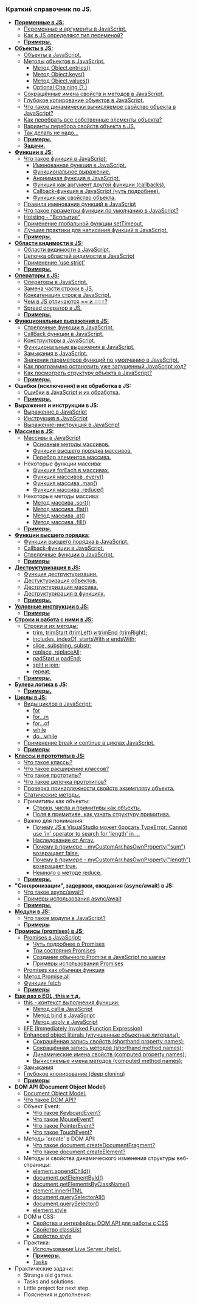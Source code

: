 ### Краткий справочник по JS.

- [**Переменные в JS:**](https://github.com/JcoderPaul/JS_LS_GREEN_BOOK/blob/master/Js_ls_1_var/ReadMe.md)
  - [Переменные и аргументы в JavaScript. ](https://github.com/JcoderPaul/JS_LS_GREEN_BOOK/blob/master/Js_ls_1_var/DOC/VariablesArguments.md)
  - [Как в JS определяют тип переменой?](https://github.com/JcoderPaul/JS_LS_GREEN_BOOK/blob/master/Js_ls_1_var/DOC/JSCheckVariableType.md)
  - [**Примеры.**](https://github.com/JcoderPaul/JS_LS_GREEN_BOOK/tree/master/Js_ls_1_var/Examples)
- [**Объекты в JS:**](https://github.com/JcoderPaul/JS_LS_GREEN_BOOK/tree/master/Js_ls_2_object)
  - [Объекты в JavaScript.](https://github.com/JcoderPaul/JS_LS_GREEN_BOOK/blob/master/Js_ls_2_object/DOC/JavaScriptObjects.md)
  - [Методы объектов в JavaScript.](https://github.com/JcoderPaul/JS_LS_GREEN_BOOK/blob/master/Js_ls_2_object/DOC/JSObjectsWithMethods.md)
    - [Метод Object.entries()](https://github.com/JcoderPaul/JS_LS_GREEN_BOOK/blob/master/Js_ls_2_object/DOC/MethodObjectEntries.md)
    - [Метод Object.keys()](https://github.com/JcoderPaul/JS_LS_GREEN_BOOK/blob/master/Js_ls_2_object/DOC/MethodObjectKeys.md)
    - [Метод Object.values()](https://github.com/JcoderPaul/JS_LS_GREEN_BOOK/blob/master/Js_ls_2_object/DOC/MethodObjectValues.md)
    - [Optional Chaining (?.)](https://github.com/JcoderPaul/JS_LS_GREEN_BOOK/blob/master/Js_ls_2_object/DOC/OptionalChainingOperator.md)
  - [Сокращённые имена свойств и методов в JavaScript.](https://github.com/JcoderPaul/JS_LS_GREEN_BOOK/blob/master/Js_ls_2_object/DOC/ShortPropertyAndMethodNamesOnJS.md)
  - [Глубокое копирование объектов в JavaScript.](https://github.com/JcoderPaul/JS_LS_GREEN_BOOK/blob/master/Js_ls_2_object/DOC/DeepCloneObjectsOnJS.md)
  - [Что такое динамически вычисляемое свойство объекта в JavaScript?](https://github.com/JcoderPaul/JS_LS_GREEN_BOOK/blob/master/Js_ls_2_object/DOC/DynamicallyPropertyOfObject.md)
  - [Как перебрать все собственные элементы объекта?](https://github.com/JcoderPaul/JS_LS_GREEN_BOOK/blob/master/Js_ls_2_object/DOC/CheckObjectOwnElementsExample.md)
  - [Варианты перебора свойств объекта в JS.](https://github.com/JcoderPaul/JS_LS_GREEN_BOOK/blob/master/Js_ls_2_object/DOC/JSObjectIterate.md)
  - [Так делать не надо...](https://github.com/JcoderPaul/JS_LS_GREEN_BOOK/blob/master/Js_ls_2_object/DOC/DoNotDoThisObjectPrototypeModification.md)
  - [**Примеры.**](https://github.com/JcoderPaul/JS_LS_GREEN_BOOK/tree/master/Js_ls_2_object/Examples)
  - [**Задачи.**](https://github.com/JcoderPaul/JS_LS_GREEN_BOOK/tree/master/Js_ls_2_object/Tasks)
- [**Функции в JS:**](https://github.com/JcoderPaul/JS_LS_GREEN_BOOK/tree/master/Js_ls_3_functions)
  - [Что такое функция в JavaScript:](https://github.com/JcoderPaul/JS_LS_GREEN_BOOK/blob/master/Js_ls_3_functions/DOC/0_Function_on_JS.md)
    - [Именованная функция в JavaScript.](https://github.com/JcoderPaul/JS_LS_GREEN_BOOK/blob/master/Js_ls_3_functions/DOC/1_Named_function_%20JavaScript.md)
    - [Функциональное выражение.](https://github.com/JcoderPaul/JS_LS_GREEN_BOOK/blob/master/Js_ls_3_functions/DOC/2_Assigned_to_variable_JavaScript.md)
    - [Анонимная функция в JavaScript.](https://github.com/JcoderPaul/JS_LS_GREEN_BOOK/blob/master/Js_ls_3_functions/DOC/3_Anonymous_function_JavaScript.md)
    - [Функция как аргумент другой функции (callbacks).](https://github.com/JcoderPaul/JS_LS_GREEN_BOOK/blob/master/Js_ls_3_functions/DOC/4_Function_argument_another_function_%D0%A1allBack_JavaScript.md)
    - [Callback-функция в JavaScript (чуть подробнее).](https://github.com/JcoderPaul/JS_LS_GREEN_BOOK/blob/master/Js_ls_3_functions/DOC/4_1_CallBackFunctionOnJS.md)
    - [Функция как свойство объекта.](https://github.com/JcoderPaul/JS_LS_GREEN_BOOK/blob/master/Js_ls_3_functions/DOC/5_Function_as_property_value_JavaScript.md)
  - [Правила именования функций в JavaScript](https://github.com/JcoderPaul/JS_LS_GREEN_BOOK/blob/master/Js_ls_3_functions/DOC/NamingFunctionRules.md)
  - [Что такое параметры функции по умолчанию в JavaScript?](https://github.com/JcoderPaul/JS_LS_GREEN_BOOK/blob/master/Js_ls_3_functions/DOC/DefaultFunctionParametersOnJS.md)
  - [Hoisting - "Всплытие"](https://github.com/JcoderPaul/JS_LS_GREEN_BOOK/blob/master/Js_ls_3_functions/DOC/JavaScriptHoisting.md)
  - [Применение глобальной функции setTimeout.](https://github.com/JcoderPaul/JS_LS_GREEN_BOOK/blob/master/Js_ls_3_functions/DOC/Global_function_setTimeout.md)
  - [Лучшие практики для написания функций в JavaScript.](https://github.com/JcoderPaul/JS_LS_GREEN_BOOK/blob/master/Js_ls_3_functions/DOC/BestPracticeForJavaScriptFunction.md)
  - [**Примеры.**](https://github.com/JcoderPaul/JS_LS_GREEN_BOOK/tree/master/Js_ls_3_functions/Examples)
- [**Области видимости в JS:**](https://github.com/JcoderPaul/JS_LS_GREEN_BOOK/tree/master/Js_ls_4_visibility_scopes)
  - [Области видимости в JavaScript.](https://github.com/JcoderPaul/JS_LS_GREEN_BOOK/blob/master/Js_ls_4_visibility_scopes/DOC/ScopesVisibilityOnJavaScript.md)
  - [Цепочка областей видимости в JavaScript](https://github.com/JcoderPaul/JS_LS_GREEN_BOOK/blob/master/Js_ls_4_visibility_scopes/DOC/ScopeChainInJavaScript.md)
  - [Применение 'use strict'](https://github.com/JcoderPaul/JS_LS_GREEN_BOOK/blob/master/Js_ls_4_visibility_scopes/DOC/UseStrict.md)
  - [**Примеры.**](https://github.com/JcoderPaul/JS_LS_GREEN_BOOK/tree/master/Js_ls_4_visibility_scopes/Examples) 
- [**Операторы в JS:**](https://github.com/JcoderPaul/JS_LS_GREEN_BOOK/blob/master/Js_ls_5_operators/ReadMe.md)
  - [Операторы в JavaScript.](https://github.com/JcoderPaul/JS_LS_GREEN_BOOK/blob/master/Js_ls_5_operators/DOC/JavaScriptOperators.md)
  - [Замена части строки в JS.](https://github.com/JcoderPaul/JS_LS_GREEN_BOOK/blob/master/Js_ls_5_operators/DOC/JavaScriptStringReplace.md)
  - [Конкатенация строк в JavaScript.](https://github.com/JcoderPaul/JS_LS_GREEN_BOOK/blob/master/Js_ls_5_operators/DOC/StringConcat.md)
  - [Чем в JS отличаются == и ===?](https://github.com/JcoderPaul/JS_LS_GREEN_BOOK/blob/master/Js_ls_5_operators/DOC/%D0%A1omplianceAndStrictComplianceOnJS.md)
  - [Spread оператор в JS.](https://github.com/JcoderPaul/JS_LS_GREEN_BOOK/blob/master/Js_ls_5_operators/DOC/SpreadOperator.md)
  - [**Примеры.**](https://github.com/JcoderPaul/JS_LS_GREEN_BOOK/tree/master/Js_ls_5_operators/Examples)
- [**Функциональные выражения в JS:**](https://github.com/JcoderPaul/JS_LS_GREEN_BOOK/blob/master/Js_ls_6_functional_expressions/ReadMe.md)
  - [Стрелочные функции в JavaScript.](https://github.com/JcoderPaul/JS_LS_GREEN_BOOK/blob/master/Js_ls_6_functional_expressions/DOC/ArrowFunctions.md)
  - [CallBack функции в JavaScript.](https://github.com/JcoderPaul/JS_LS_GREEN_BOOK/blob/master/Js_ls_6_functional_expressions/DOC/CallBackFunctionInJavaScript.md)
  - [Конструкторы а JavaScript.](https://github.com/JcoderPaul/JS_LS_GREEN_BOOK/blob/master/Js_ls_6_functional_expressions/DOC/ConstructorInJavaScript.md)
  - [Функциональные выражения в JavaScript.](https://github.com/JcoderPaul/JS_LS_GREEN_BOOK/blob/master/Js_ls_6_functional_expressions/DOC/FunctionalExpressions.md)
  - [Замыкания в JavaScript.](https://github.com/JcoderPaul/JS_LS_GREEN_BOOK/blob/master/Js_ls_6_functional_expressions/DOC/%D0%A1losuresOnJavaScript.md)
  - [Значения параметров функций по умолчанию в JavaScript.](https://github.com/JcoderPaul/JS_LS_GREEN_BOOK/blob/master/Js_ls_6_functional_expressions/DOC/DefaultFunctionParameterValues.md)
  - [Как программно остановить уже запущенный JavaScript код?](https://github.com/JcoderPaul/JS_LS_GREEN_BOOK/blob/master/Js_ls_6_functional_expressions/DOC/StopJavaScriptCode.md)
  - [Как посмотреть структуру объекта в JavaScript?](https://github.com/JcoderPaul/JS_LS_GREEN_BOOK/blob/master/Js_ls_6_functional_expressions/DOC/ViewStructureJavaScriptObject.md)
  - [**Примеры.**](https://github.com/JcoderPaul/JS_LS_GREEN_BOOK/tree/master/Js_ls_6_functional_expressions/Examples) 
- **Ошибки (исключения) и их обработка в JS:**
  - [Ошибки в JavaScript и их обработка.](https://github.com/JcoderPaul/JS_LS_GREEN_BOOK/blob/master/Js_ls_7_errors/DOC/ErrorsInJavaScriptAndHandling.md)
  - [**Примеры.**](https://github.com/JcoderPaul/JS_LS_GREEN_BOOK/tree/master/Js_ls_7_errors/Examples)
- **Выражения и инструкции в JS:**
  - [Выражение в JavaScript](https://github.com/JcoderPaul/JS_LS_GREEN_BOOK/blob/master/Js_ls_8_expressions_and_instructions_only_doc/DOC/JavaScriptExpression.md)
  - [Инструкция в JavaScript](https://github.com/JcoderPaul/JS_LS_GREEN_BOOK/blob/master/Js_ls_8_expressions_and_instructions_only_doc/DOC/JavaScriptInstructions.md)
  - [Выражение-инструкция в JavaScript](https://github.com/JcoderPaul/JS_LS_GREEN_BOOK/blob/master/Js_ls_8_expressions_and_instructions_only_doc/DOC/JavaScriptExpressionStatement.md)
- [**Массивы в JS:**](https://github.com/JcoderPaul/JS_LS_GREEN_BOOK/blob/master/Js_ls_9_arrays/ReadMe.md)
  - [Массивы в JavaScript](https://github.com/JcoderPaul/JS_LS_GREEN_BOOK/blob/master/Js_ls_9_arrays/DOC/ArrayOnJavaScript.md)
    - [Основные методы массивов.](https://github.com/JcoderPaul/JS_LS_GREEN_BOOK/blob/master/Js_ls_9_arrays/DOC/ArrayBasicMethodsOnJS.md)
    - [Функции высшего порядка массивов.](https://github.com/JcoderPaul/JS_LS_GREEN_BOOK/blob/master/Js_ls_9_arrays/DOC/ArrayHigherOrderFunctionsPrototype.md)
    - [Перебор элементов массива.](https://github.com/JcoderPaul/JS_LS_GREEN_BOOK/blob/master/Js_ls_9_arrays/DOC/IterateArrayElements.md)
  - Некоторые функции массива: 
    - [Функция forEach в массивах.](https://github.com/JcoderPaul/JS_LS_GREEN_BOOK/blob/master/Js_ls_9_arrays/DOC/ArrayForEach.md)
    - [Функция массивов .every()](https://github.com/JcoderPaul/JS_LS_GREEN_BOOK/blob/master/Js_ls_9_arrays/DOC/JavaScriptArrayFunctionEvery.md)
    - [Функция массива .map()](https://github.com/JcoderPaul/JS_LS_GREEN_BOOK/blob/master/Js_ls_9_arrays/DOC/JavaScriptMapArray.md)
    - [Функция массива .reduce()](https://github.com/JcoderPaul/JS_LS_GREEN_BOOK/blob/master/Js_ls_9_arrays/DOC/ReduceFunctionOnJS.md)
  - Некоторые методы массива:
    - [Метод массива .sort()](https://github.com/JcoderPaul/JS_LS_GREEN_BOOK/blob/master/Js_ls_9_arrays/DOC/ArraySortFunctionOnJS.md)
    - [Метод массива .flat()](https://github.com/JcoderPaul/JS_LS_GREEN_BOOK/blob/master/Js_ls_9_arrays/DOC/FlatArraysMethodOnJS.md)
    - [Метод массива .at()](https://github.com/JcoderPaul/JS_LS_GREEN_BOOK/blob/master/Js_ls_9_arrays/DOC/JSArraysFunctionAt.md)
    - [Метод массива .fill()](https://github.com/JcoderPaul/JS_LS_GREEN_BOOK/blob/master/Js_ls_9_arrays/DOC/JavaScriptArrayFillMethod.md)
  - [**Примеры.**](https://github.com/JcoderPaul/JS_LS_GREEN_BOOK/tree/master/Js_ls_9_arrays/Examples)
- [**Функции высшего порядка:**](https://github.com/JcoderPaul/JS_LS_GREEN_BOOK/blob/master/Js_ls_10_higher_order_functions/ReadMe.md)
  - [Функции высшего порядка в JavaScript.](https://github.com/JcoderPaul/JS_LS_GREEN_BOOK/blob/master/Js_ls_10_higher_order_functions/DOC/HigherOrderFunction.md)
  - [Callback-функции в JavaScript.](https://github.com/JcoderPaul/JS_LS_GREEN_BOOK/blob/master/Js_ls_10_higher_order_functions/DOC/CallbackFunction.md)
  - [Стрелочные функции в JavaScript.](https://github.com/JcoderPaul/JS_LS_GREEN_BOOK/blob/master/Js_ls_10_higher_order_functions/DOC/ArrowFunction.md)
  - [**Примеры**](https://github.com/JcoderPaul/JS_LS_GREEN_BOOK/tree/master/Js_ls_10_higher_order_functions/Examples)
- [**Деструктуризация в JS:**](https://github.com/JcoderPaul/JS_LS_GREEN_BOOK/blob/master/Js_ls_11_destructuring/ReadMe.md)
  - [Функция деструктуризации.](https://github.com/JcoderPaul/JS_LS_GREEN_BOOK/blob/master/Js_ls_11_destructuring/DOC/JavaScriptDestructuringFun.md)
  - [Дестуктуризация объектов.](https://github.com/JcoderPaul/JS_LS_GREEN_BOOK/blob/master/Js_ls_11_destructuring/DOC/DestructuringObjectOnJavaScript.md)
  - [Деструктуризация массива.](https://github.com/JcoderPaul/JS_LS_GREEN_BOOK/blob/master/Js_ls_11_destructuring/DOC/ArrayDestructuringOnJS.md)
  - [Деструктуризация в функциях.](https://github.com/JcoderPaul/JS_LS_GREEN_BOOK/blob/master/Js_ls_11_destructuring/DOC/DestructuringInFunction.md)
  - [**Примеры.**](https://github.com/JcoderPaul/JS_LS_GREEN_BOOK/tree/master/Js_ls_11_destructuring/Examples) 
- [**Условные инструкции в JS:**](https://github.com/JcoderPaul/JS_LS_GREEN_BOOK/blob/master/Js_ls_12_conditional_instructions/DOC/JavaScriptConditionalInstructions.md)
  - [**Примеры**](https://github.com/JcoderPaul/JS_LS_GREEN_BOOK/tree/master/Js_ls_12_conditional_instructions/Examples)
- [**Строки и работа с ними в JS:** ](https://github.com/JcoderPaul/JS_LS_GREEN_BOOK/blob/master/Js_ls_13_string/ReadMe.md)
  - [Строки и их методы:](https://github.com/JcoderPaul/JS_LS_GREEN_BOOK/blob/master/Js_ls_13_string/DOC/StringOnJavaScript.md)
    - [trim, trimStart (trimLeft) и trimEnd (trimRight);](https://github.com/JcoderPaul/JS_LS_GREEN_BOOK/blob/master/Js_ls_13_string/DOC/TrimMethodsFamily.md)
    - [includes, indexOf, startsWith и endsWith;](https://github.com/JcoderPaul/JS_LS_GREEN_BOOK/blob/master/Js_ls_13_string/DOC/IncludesMethodsFamily.md)
    - [slice, substring, substr;](https://github.com/JcoderPaul/JS_LS_GREEN_BOOK/blob/master/Js_ls_13_string/DOC/SliceMethodsFamily.md)
    - [replace, replaceAll;](https://github.com/JcoderPaul/JS_LS_GREEN_BOOK/blob/master/Js_ls_13_string/DOC/ReplaceMethodsFamily.md)
    - [padStart и padEnd;](https://github.com/JcoderPaul/JS_LS_GREEN_BOOK/blob/master/Js_ls_13_string/DOC/PadMethodsFamily.md)
    - [split и join;](https://github.com/JcoderPaul/JS_LS_GREEN_BOOK/blob/master/Js_ls_13_string/DOC/SplitAndJoin.md)
    - [repeat;](https://github.com/JcoderPaul/JS_LS_GREEN_BOOK/blob/master/Js_ls_13_string/DOC/RepeatMethod.md)
  - [**Примеры.** ](https://github.com/JcoderPaul/JS_LS_GREEN_BOOK/tree/master/Js_ls_13_string/Example)
- [**Булева логика в JS:**](https://github.com/JcoderPaul/JS_LS_GREEN_BOOK/blob/master/Js_ls_14_boolean_logic/DOC/JavaScriptBooleanLogic.md)
  - [**Примеры.** ](https://github.com/JcoderPaul/JS_LS_GREEN_BOOK/tree/master/Js_ls_14_boolean_logic/Examples)
- [**Циклы в JS:**](https://github.com/JcoderPaul/JS_LS_GREEN_BOOK/blob/master/Js_ls_15_cycles/ReadMe.md)
  - [Виды циклов в JavaScript:](https://github.com/JcoderPaul/JS_LS_GREEN_BOOK/blob/master/Js_ls_15_cycles/DOC/JavaScriptCycles.md)
    - [for](https://github.com/JcoderPaul/JS_LS_GREEN_BOOK/blob/master/Js_ls_15_cycles/DOC/Js_For_Cycle.md)
    - [for...in](https://github.com/JcoderPaul/JS_LS_GREEN_BOOK/blob/master/Js_ls_15_cycles/DOC/Js_For_In_Cycle.md)
    - [for...of](https://github.com/JcoderPaul/JS_LS_GREEN_BOOK/blob/master/Js_ls_15_cycles/DOC/Js_For_of_Cycle.md)
    - [while](https://github.com/JcoderPaul/JS_LS_GREEN_BOOK/blob/master/Js_ls_15_cycles/DOC/Js_While_Cycle.md)
    - [do...while](https://github.com/JcoderPaul/JS_LS_GREEN_BOOK/blob/master/Js_ls_15_cycles/DOC/Js_do_While_Cycle.md)
  - [Применение break и continue в циклах JavaScript.](https://github.com/JcoderPaul/JS_LS_GREEN_BOOK/blob/master/Js_ls_15_cycles/DOC/ContinueAndBreakOnCycle.md)
  - [**Примеры** ](https://github.com/JcoderPaul/JS_LS_GREEN_BOOK/tree/master/Js_ls_15_cycles/Examples)
- [**Классы и прототипы в JS:**](https://github.com/JcoderPaul/JS_LS_GREEN_BOOK/blob/master/Js_ls_16_classes_and_prototype/ReadMe.md)
  - [Что такое классы?](https://github.com/JcoderPaul/JS_LS_GREEN_BOOK/blob/master/Js_ls_16_classes_and_prototype/DOC/JavaScriptClasses.md)
  - [Что такое расширение классов?](https://github.com/JcoderPaul/JS_LS_GREEN_BOOK/blob/master/Js_ls_16_classes_and_prototype/DOC/AnotherClassesExtendsOnJavaScript.md)
  - [Что такое прототипы?](https://github.com/JcoderPaul/JS_LS_GREEN_BOOK/blob/master/Js_ls_16_classes_and_prototype/DOC/JavaScriptPrototype.md)
  - [Что такое цепочка прототипов?](https://github.com/JcoderPaul/JS_LS_GREEN_BOOK/blob/master/Js_ls_16_classes_and_prototype/DOC/JavaScriptPrototypeChain.md)
  - [Проверка принадлежности свойств экземпляру объекта.](https://github.com/JcoderPaul/JS_LS_GREEN_BOOK/blob/master/Js_ls_16_classes_and_prototype/DOC/CheckingPropertiesObjectInstance.md)
  - [Статические методы.](https://github.com/JcoderPaul/JS_LS_GREEN_BOOK/blob/master/Js_ls_16_classes_and_prototype/DOC/StaticMethodsOnJavaScript.md)
  - Примитивы как объекты:
    - [Строки, числа и примитивы как объекты.](https://github.com/JcoderPaul/JS_LS_GREEN_BOOK/blob/master/Js_ls_16_classes_and_prototype/DOC/PrimitiveTypesAsObjects/PrimitiveTypesAsObjects.md)
    - [Поля в примитиве, как узнать структуру примитива.](https://github.com/JcoderPaul/JS_LS_GREEN_BOOK/blob/master/Js_ls_16_classes_and_prototype/DOC/PrimitiveTypesAsObjects/PrimitivesElements.md)
  - Важно для понимания:
    - [Почему JS в VisualStudio может бросать TypeError: Cannot use 'in' operator to search for 'length' in ...](https://github.com/JcoderPaul/JS_LS_GREEN_BOOK/blob/master/Js_ls_16_classes_and_prototype/DOC/VisualStudioThrowsTypeError.md)
    - [Наследование от Array.](https://github.com/JcoderPaul/JS_LS_GREEN_BOOK/blob/master/Js_ls_16_classes_and_prototype/DOC/ImportantToUnderstand/JavaScriptInheritingFromArray.md)
    - [Почему в примере - myCustomArr.hasOwnProperty("sum") возвращает false.](https://github.com/JcoderPaul/JS_LS_GREEN_BOOK/blob/master/Js_ls_16_classes_and_prototype/DOC/ImportantToUnderstand/OwnPropertyFalse.md)
    - [Почему в примере - myCustomArr.hasOwnProperty("length") возвращает true.](https://github.com/JcoderPaul/JS_LS_GREEN_BOOK/blob/master/Js_ls_16_classes_and_prototype/DOC/ImportantToUnderstand/OwnPropertyTrue.md)
    - [Немного о методе reduce.](https://github.com/JcoderPaul/JS_LS_GREEN_BOOK/blob/master/Js_ls_16_classes_and_prototype/DOC/ImportantToUnderstand/ReduceMethod.md)
  - [**Примеры.**](https://github.com/JcoderPaul/JS_LS_GREEN_BOOK/tree/master/Js_ls_16_classes_and_prototype/Examples)
- **"Синхронизации", задержки, ожидания (async/await) в JS:**
  - [Что такое async/await?](https://github.com/JcoderPaul/JS_LS_GREEN_BOOK/blob/master/Js_ls_17_async_await/DOC/PromisesAsyncAwaitFunction.md)
  - [Примеры использования async/await](https://github.com/JcoderPaul/JS_LS_GREEN_BOOK/blob/master/Js_ls_17_async_await/DOC/JSAsyncAawaitFunctionExample.md)
  - [**Примеры.**](https://github.com/JcoderPaul/JS_LS_GREEN_BOOK/tree/master/Js_ls_17_async_await/Examples)
- [**Модули в JS:**](https://github.com/JcoderPaul/JS_LS_GREEN_BOOK/blob/master/Js_ls_18_modules/ReadMe.md)
  - [Что такое модули в JavaScript?](https://github.com/JcoderPaul/JS_LS_GREEN_BOOK/blob/master/Js_ls_18_modules/DOC/JavaScriptModules.md)
  - [**Примеры**](https://github.com/JcoderPaul/JS_LS_GREEN_BOOK/tree/master/Js_ls_18_modules/Examples)
- [**Промисы (promises) в JS:**](https://github.com/JcoderPaul/JS_LS_GREEN_BOOK/blob/master/Js_ls_19_promises/ReadMe.md)
  - [Promises в JavaScript:](https://github.com/JcoderPaul/JS_LS_GREEN_BOOK/blob/master/Js_ls_19_promises/DOC/JavaScriptPromises.md)
    - [Чуть подробнее о Promises](https://github.com/JcoderPaul/JS_LS_GREEN_BOOK/blob/master/Js_ls_19_promises/DOC/SyntaxJSPromises.md)
    - [Три состояния Promises](https://github.com/JcoderPaul/JS_LS_GREEN_BOOK/blob/master/Js_ls_19_promises/DOC/ThreePromisesStates.md)
    - [Создание обычного Promise в JavaScript по шагам](https://github.com/JcoderPaul/JS_LS_GREEN_BOOK/blob/master/Js_ls_19_promises/DOC/JSPromisStepByStep.md)
    - [Примеры использования Promises](https://github.com/JcoderPaul/JS_LS_GREEN_BOOK/blob/master/Js_ls_19_promises/DOC/SimpleExampleForStudies.md)
  - [Promises как обычная функция](https://github.com/JcoderPaul/JS_LS_GREEN_BOOK/blob/master/Js_ls_19_promises/DOC/JavaScriptOnlyFunPromises.md)
  - [Метод Promise.all](https://github.com/JcoderPaul/JS_LS_GREEN_BOOK/blob/master/Js_ls_19_promises/DOC/PromiseAll.md)
  - [Функция fetch](https://github.com/JcoderPaul/JS_LS_GREEN_BOOK/blob/master/Js_ls_19_promises/DOC/JavaScriptFetchFunction.md)
  - [**Примеры** ](https://github.com/JcoderPaul/JS_LS_GREEN_BOOK/tree/master/Js_ls_19_promises/Examples)
- [**Еще раз о EOL, this и т.д.**](https://github.com/JcoderPaul/JS_LS_GREEN_BOOK/blob/master/Js_ls_20_litle_more_about_this_EOL_etc/ReadMe.md)
  - [this - контекст выполнения функции:](https://github.com/JcoderPaul/JS_LS_GREEN_BOOK/blob/master/Js_ls_20_litle_more_about_this_EOL_etc/DOC/ManipulationOfThis.md)
    - [Метод call в JavaScript](https://github.com/JcoderPaul/JS_LS_GREEN_BOOK/blob/master/Js_ls_20_litle_more_about_this_EOL_etc/DOC/JSCallMethod.md)
    - [Метод bind в JavaScript](https://github.com/JcoderPaul/JS_LS_GREEN_BOOK/blob/master/Js_ls_20_litle_more_about_this_EOL_etc/DOC/JSBindMethod.md)
    - [Метод apply в JavaScript](https://github.com/JcoderPaul/JS_LS_GREEN_BOOK/blob/master/Js_ls_20_litle_more_about_this_EOL_etc/DOC/JSApplyMethod.md)
  - [IIFE (Immediately Invoked Function Expression)](https://github.com/JcoderPaul/JS_LS_GREEN_BOOK/blob/master/Js_ls_20_litle_more_about_this_EOL_etc/DOC/ImmediatelyInvokedFunctionExpression.md)
  - [Enhanced object literals (улучшенные объектные литералы):](https://github.com/JcoderPaul/JS_LS_GREEN_BOOK/blob/master/Js_ls_20_litle_more_about_this_EOL_etc/DOC/EOLonJavaScript.md)
    - [Сокращённая запись свойств (shorthand property names);](https://github.com/JcoderPaul/JS_LS_GREEN_BOOK/blob/master/Js_ls_20_litle_more_about_this_EOL_etc/DOC/EOL/ShorthandPropertyNames.md)
    - [Сокращённая запись методов (shorthand method names);](https://github.com/JcoderPaul/JS_LS_GREEN_BOOK/blob/master/Js_ls_20_litle_more_about_this_EOL_etc/DOC/EOL/ShorthandMethodNames.md)
    - [Динамические имена свойств (computed property names);](https://github.com/JcoderPaul/JS_LS_GREEN_BOOK/blob/master/Js_ls_20_litle_more_about_this_EOL_etc/DOC/EOL/ComputedPropertyNames.md)
    - [Вычисляемые имена методов (computed method names);](https://github.com/JcoderPaul/JS_LS_GREEN_BOOK/blob/master/Js_ls_20_litle_more_about_this_EOL_etc/DOC/EOL/ComputedMethodNames.md)
  - [Замыкания](https://github.com/JcoderPaul/JS_LS_GREEN_BOOK/blob/master/Js_ls_20_litle_more_about_this_EOL_etc/DOC/ClosuresOnJavaScript.md)
  - [Глубокое клонирование (deep cloning)](https://github.com/JcoderPaul/JS_LS_GREEN_BOOK/blob/master/Js_ls_20_litle_more_about_this_EOL_etc/DOC/DeepCloningObjectAgain.md)
  - [**Примеры**](https://github.com/JcoderPaul/JS_LS_GREEN_BOOK/tree/master/Js_ls_20_litle_more_about_this_EOL_etc/Examples)
- **DOM API (Document Object Model)**
  - [Document Object Model.](https://github.com/JcoderPaul/JS_LS_GREEN_BOOK/blob/master/Js_ls_21_DOM_document_object_model/DOC/DocumentObjectModelShort.md)
  - [Что такое DOM API?](https://github.com/JcoderPaul/JS_LS_GREEN_BOOK/blob/master/Js_ls_21_DOM_document_object_model/DOC/DOM_MoreDetails.md)
  - Объект Event:
    - [Что такое KeyboardEvent?](https://github.com/JcoderPaul/JS_LS_GREEN_BOOK/blob/master/Js_ls_21_DOM_document_object_model/DOC/DOM_API_Events/KeyboardEvent.md)
    - [Что такое MouseEvent?](https://github.com/JcoderPaul/JS_LS_GREEN_BOOK/blob/master/Js_ls_21_DOM_document_object_model/DOC/DOM_API_Events/MouseEvent.md)
    - [Что такое PointerEvent?](https://github.com/JcoderPaul/JS_LS_GREEN_BOOK/blob/master/Js_ls_21_DOM_document_object_model/DOC/DOM_API_Events/PointerEvent.md)
    - [Что такое TouchEvent?](https://github.com/JcoderPaul/JS_LS_GREEN_BOOK/blob/master/Js_ls_21_DOM_document_object_model/DOC/DOM_API_Events/TouchEvent.md)
  - Методы 'create' в DOM API:
    - [Что такое document.createDocumentFragment?](https://github.com/JcoderPaul/JS_LS_GREEN_BOOK/blob/master/Js_ls_21_DOM_document_object_model/DOC/DOM_API_CreateMethods/createDocumentFragmentMethod.md)  
    - [Что такое document.createElement?](https://github.com/JcoderPaul/JS_LS_GREEN_BOOK/blob/master/Js_ls_21_DOM_document_object_model/DOC/DOM_API_CreateMethods/createElementMethod.md)
  - Методы и свойства динамического изменения структуры веб-страницы:
    - [element.appendChild()](https://github.com/JcoderPaul/JS_LS_GREEN_BOOK/blob/master/Js_ls_21_DOM_document_object_model/DOC/Some_DOM_methods_interaction/appendChildMethod.md)
    - [document.getElementById()](https://github.com/JcoderPaul/JS_LS_GREEN_BOOK/blob/master/Js_ls_21_DOM_document_object_model/DOC/Some_DOM_methods_interaction/getElementByIdMethod.md)
    - [document.getElementsByClassName()](https://github.com/JcoderPaul/JS_LS_GREEN_BOOK/blob/master/Js_ls_21_DOM_document_object_model/DOC/Some_DOM_methods_interaction/getElementsByClassNameMethod.md)
    - [element.innerHTML](https://github.com/JcoderPaul/JS_LS_GREEN_BOOK/blob/master/Js_ls_21_DOM_document_object_model/DOC/Some_DOM_methods_interaction/innerHTMLMethod.md)
    - [document.querySelectorAll()](https://github.com/JcoderPaul/JS_LS_GREEN_BOOK/blob/master/Js_ls_21_DOM_document_object_model/DOC/Some_DOM_methods_interaction/querySelectorAllMethod.md)
    - [document.querySelector()](https://github.com/JcoderPaul/JS_LS_GREEN_BOOK/blob/master/Js_ls_21_DOM_document_object_model/DOC/Some_DOM_methods_interaction/querySelectorMethod.md)
    - [element.style](https://github.com/JcoderPaul/JS_LS_GREEN_BOOK/blob/master/Js_ls_21_DOM_document_object_model/DOC/Some_DOM_methods_interaction/styleMethod.md)
  - DOM и CSS:
    - [Свойства и интерфейсы DOM API для работы с CSS](https://github.com/JcoderPaul/JS_LS_GREEN_BOOK/blob/master/Js_ls_21_DOM_document_object_model/DOC/CSS_HTML_interaction_interfaces/DOM_API_interfaces.md) 
    - [Свойство classList](https://github.com/JcoderPaul/JS_LS_GREEN_BOOK/blob/master/Js_ls_21_DOM_document_object_model/DOC/CSS_HTML_interaction_interfaces/classListProperty.md)
    - [Свойство style](https://github.com/JcoderPaul/JS_LS_GREEN_BOOK/blob/master/Js_ls_21_DOM_document_object_model/DOC/CSS_HTML_interaction_interfaces/elementStyleProperty.md)
  - Практика:
    - [Использование Live Server (help).](https://github.com/JcoderPaul/JS_LS_GREEN_BOOK/blob/master/Js_ls_21_DOM_document_object_model/HELP/help.md)
    - [**Примеры.**](https://github.com/JcoderPaul/JS_LS_GREEN_BOOK/tree/master/Js_ls_21_DOM_document_object_model/Examples)
    - [Tasks](https://github.com/JcoderPaul/JS_LS_GREEN_BOOK/tree/master/Js_ls_21_DOM_document_object_model/Tasks/Get_DOM_Elements)
- Практические задачи:
  - Strange old games.
  - Tasks and solutions.
  - Little project for next step.
  - Пояснения и дополнения: 